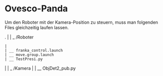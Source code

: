 # Ovesco-Panda


Um den Roboter mit der Kamera-Position zu steuern, muss man folgenden Files gleichzeitig laufen lassen.

. 
|
| _ /Roboter

    |
    | __ franka_control.launch
    | __ move.group.launch
    | __ TestPresi.py
    
|
| _ /Kamera
    |
    | __ ObjDet2_pub.py
